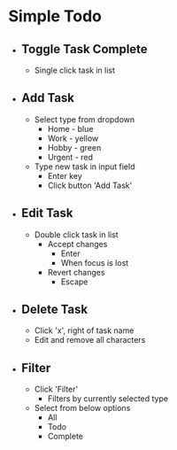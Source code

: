 # Simple Todo
- Toggle Task Complete
    -
    - Single click task in list
- Add Task
    -
    - Select type from dropdown
        - Home - blue
        - Work - yellow
        - Hobby - green
        - Urgent - red
    - Type new task in input field
        - Enter key
        - Click button 'Add Task'
- Edit Task
    -
    - Double click task in list
        - Accept changes
            - Enter
            - When focus is lost
        - Revert changes
            - Escape
- Delete Task
    -
    - Click 'x', right of task name
    - Edit and remove all characters
- Filter
    -
    - Click 'Filter'
        - Filters by currently selected type
    - Select from below options
        - All
        - Todo
        - Complete
        